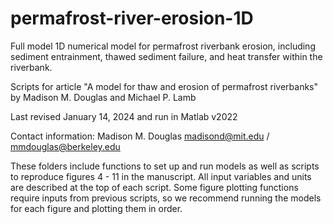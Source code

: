 # permafrost-river-erosion-1D
Full model 1D numerical model for permafrost riverbank erosion, including sediment entrainment, thawed sediment failure, and heat transfer within the riverbank.

Scripts for article "A model for thaw and erosion of permafrost riverbanks" by Madison M. Douglas and Michael P. Lamb

Last revised January 14, 2024 and run in Matlab v2022

Contact information:
Madison M. Douglas
madisond@mit.edu / mmdouglas@berkeley.edu

These folders include functions to set up and run models as well as scripts to reproduce figures 4 - 11 in the manuscript. All input variables and units are described at the top of each script. Some figure plotting functions require inputs from previous scripts, so we recommend running the models for each figure and plotting them in order.
